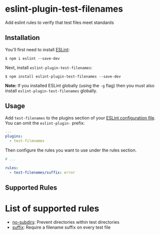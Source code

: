 # eslint-plugin-test-filenames

Add eslint rules to verify that test files meet standards

## Installation

You'll first need to install [ESLint](http://eslint.org):

```
$ npm i eslint --save-dev
```

Next, install `eslint-plugin-test-filenames`:

```
$ npm install eslint-plugin-test-filenames --save-dev
```

**Note:** If you installed ESLint globally (using the `-g` flag) then you must also install `eslint-plugin-test-filenames` globally.

## Usage

Add `test-filenames` to the plugins section of your [ESLint configuration file](http://eslint.org/docs/user-guide/configuring#configuration-file-formats). You can omit the `eslint-plugin-` prefix:

```yaml
---
plugins:
  - test-filenames
```


Then configure the rules you want to use under the rules section.

```yaml
# ...

rules:
  - test-filenames/suffix: error
```

## Supported Rules

# List of supported rules

* [no-subdirs](docs/rules/no-subdirs.md): Prevent directories within test directories
* [suffix](docs/rules/suffix.md): Require a filename suffix on every test file

